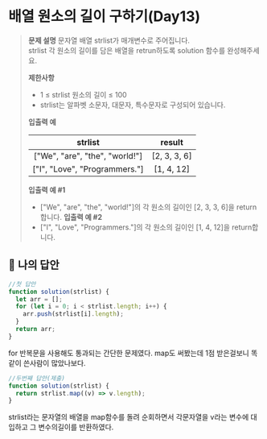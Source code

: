 # 배열 원소의 길이 구하기(Day13)

> **문제 설명**
> 문자열 배열 strlist가 매개변수로 주어집니다.  
> strlist 각 원소의 길이를 담은 배열을 retrun하도록 solution 함수를 완성해주세요.
>
> **제한사항**
>
> - 1 ≤ strlist 원소의 길이 ≤ 100
> - strlist는 알파벳 소문자, 대문자, 특수문자로 구성되어 있습니다.
>
> **입출력 예**
>
> |            strlist             |    result    |
> | :----------------------------: | :----------: |
> | ["We", "are", "the", "world!"] | [2, 3, 3, 6] |
> | ["I", "Love", "Programmers."]  |  [1, 4, 12]  |
>
> **입출력 예 #1**
>
> - ["We", "are", "the", "world!"]의 각 원소의 길이인 [2, 3, 3, 6]을 return합니다.
>   **입출력 예 #2**
> - ["I", "Love", "Programmers."]의 각 원소의 길이인 [1, 4, 12]을 return합니다.

## 💭 나의 답안

```js
//첫 답안
function solution(strlist) {
  let arr = [];
  for (let i = 0; i < strlist.length; i++) {
    arr.push(strlist[i].length);
  }
  return arr;
}
```

for 반복문을 사용해도 통과되는 간단한 문제였다.
map도 써봤는데 1점 받은걸보니 똑같이 쓴사람이 많았나보다.

```js
//두번째 답안(제출)
function solution(strlist) {
  return strlist.map((v) => v.length);
}
```

strlist라는 문자열의 배열을 map함수를 돌려 순회하면서 각문자열을 v라는 변수에 대입하고 그 변수의길이를 반환하였다.
